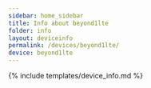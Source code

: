 ```yaml
---
sidebar: home_sidebar
title: Info about beyond1lte
folder: info
layout: deviceinfo
permalink: /devices/beyond1lte/
device: beyond1lte
---
```

{% include templates/device_info.md %}
